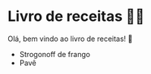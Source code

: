 # Livro de receitas :man_cook:

Olá, bem vindo ao livro de receitas! :wave:

- Strogonoff de frango
- Pavê
